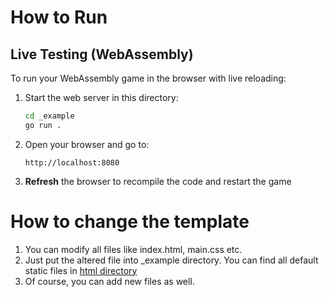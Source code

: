 # How to Run

## Live Testing (WebAssembly)

To run your WebAssembly game in the browser with live reloading:

1. Start the web server in this directory:

   ```bash
   cd _example
   go run .
   ```

2. Open your browser and go to:

   ```
   http://localhost:8080
   ```

3. **Refresh** the browser to recompile the code and restart the game

# How to change the template

1. You can modify all files like index.html, main.css etc.
2. Just put the altered file into _example directory. You can find all default static files in [html directory](../internal/server/html)
3. Of course, you can add new files as well.
